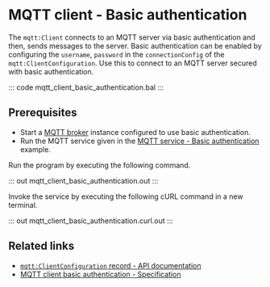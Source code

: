 # MQTT client - Basic authentication

The `mqtt:Client` connects to an MQTT server via basic authentication and then, sends messages to the server. Basic authentication can be enabled by configuring the `username`, `password` in the `connectionConfig` of the `mqtt:ClientConfiguration`. Use this to connect to an MQTT server secured with basic authentication.

::: code mqtt_client_basic_authentication.bal :::

## Prerequisites
- Start a [MQTT broker](https://mqtt.org/software/) instance configured to use basic authentication.
- Run the MQTT service given in the [MQTT service - Basic authentication](/learn/by-example/mqtt-service-basic-authentication) example.

Run the program by executing the following command.

::: out mqtt_client_basic_authentication.out :::

Invoke the service by executing the following cURL command in a new terminal.

::: out mqtt_client_basic_authentication.curl.out :::

## Related links
- [`mqtt:ClientConfiguration` record - API documentation](https://lib.ballerina.io/ballerina/mqtt/latest#ClientConfiguration)
- [MQTT client basic authentication - Specification](/spec/mqtt/#322-secure-client)
